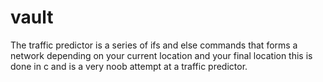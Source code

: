 # vault

The traffic predictor is a series of ifs and else commands that forms a network depending on your current location and your final location
this is done in c and is a very noob attempt at a traffic predictor.
